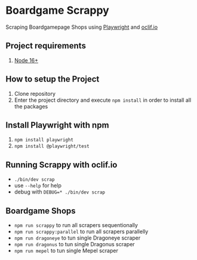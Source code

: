 # Boardgame Scrappy

Scraping Boardgamepage Shops using [Playwright](https://playwright.dev/) and [oclif.io](https://oclif.io/)

## Project requirements

1. [Node 16+](https://nodejs.org/en/docs/)

## How to setup the Project

1. Clone repository
2. Enter the project directory and execute `npm install` in order to install all the packages

## Install Playwright with npm

1. `npm install playwright`
2. `npm install @playwright/test`

## Running Scrappy with oclif.io

- `./bin/dev scrap`
- use `--help` for help
- debug with `DEBUG=* ./bin/dev scrap`

## Boardgame Shops

- `npm run scrappy` to run all scrapers sequentionally
- `npm run scrappy:parallel` to run all scrapers parallelly
- `npm run dragoneye` to tun single Dragoneye scraper
- `npm run dragonus` to tun single Dragonus scraper
- `npm run mepel` to tun single Mepel scraper
